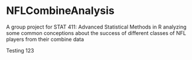 # NFLCombineAnalysis
A group project for STAT 411: Advanced Statistical Methods in R analyzing some common conceptions about the success of different classes of NFL players from their combine data

Testing 123